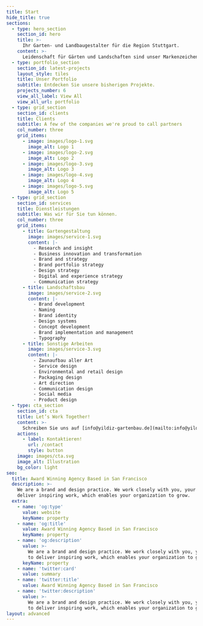 ```yaml
---
title: Start
hide_title: true
sections:
  - type: hero_section
    section_id: hero
    title: >-
      Ihr Garten- und Landbaugestalter für die Region Stuttgart.
    content: >-
      Leidenschaft für Gärten und Landschaften sind unser Markenzeichen. Und deshalb sind unsere Ansprüche mindestens genau so hoch wie Ihre. [Jetzt kontaktieren](/contact/).
  - type: portfolio_section
    section_id: latest-projects
    layout_style: tiles
    title: Unser Portfolio
    subtitle: Entdecken Sie unsere bisherigen Projekte.
    projects_number: 6
    view_all_label: View All
    view_all_url: portfolio
  - type: grid_section
    section_id: clients
    title: Clients
    subtitle: A few of the companies we're proud to call partners
    col_number: three
    grid_items:
      - image: images/logo-1.svg
        image_alt: Logo 1
      - image: images/logo-2.svg
        image_alt: Logo 2
      - image: images/logo-3.svg
        image_alt: Logo 3
      - image: images/logo-4.svg
        image_alt: Logo 4
      - image: images/logo-5.svg
        image_alt: Logo 5
  - type: grid_section
    section_id: services
    title: Dienstleistungen
    subtitle: Was wir für Sie tun können.
    col_number: three
    grid_items:
      - title: Gartengestaltung
        image: images/service-1.svg
        content: |-
          - Research and insight
          - Business innovation and transformation
          - Brand and strategy
          - Brand portfolio strategy
          - Design strategy
          - Digital and experience strategy
          - Communication strategy
      - title: Landschaftsbau
        image: images/service-2.svg
        content: |-
          - Brand development
          - Naming
          - Brand identity
          - Design systems
          - Concept development
          - Brand implementation and management
          - Typography
      - title: Sonstige Arbeiten
        image: images/service-3.svg
        content: |-
          - Zaunaufbau aller Art
          - Service design
          - Environmental and retail design
          - Packaging design
          - Art direction
          - Communication design
          - Social media
          - Product design
  - type: cta_section
    section_id: cta
    title: Let’s Work Together!
    content: >-
      Schreiben Sie uns auf [info@yildiz-gartenbau.de](mailto:info@yildiz-gartenbau.d) oder erzählen Sie uns mehr über Ihr Projekt unten:
    actions:
      - label: Kontaktieren!
        url: /contact
        style: button
    image: images/cta.svg
    image_alt: Illustration
    bg_color: light
seo:
  title: Award Winning Agency Based in San Francisco
  description: >-
    We are a brand and design practice. We work closely with you, your team to
    deliver inspiring work, which enables your organization to grow.
  extra:
    - name: 'og:type'
      value: website
      keyName: property
    - name: 'og:title'
      value: Award Winning Agency Based in San Francisco
      keyName: property
    - name: 'og:description'
      value: >-
        We are a brand and design practice. We work closely with you, your team
        to deliver inspiring work, which enables your organization to grow.
      keyName: property
    - name: 'twitter:card'
      value: summary
    - name: 'twitter:title'
      value: Award Winning Agency Based in San Francisco
    - name: 'twitter:description'
      value: >-
        We are a brand and design practice. We work closely with you, your team
        to deliver inspiring work, which enables your organization to grow.
layout: advanced
---
```

